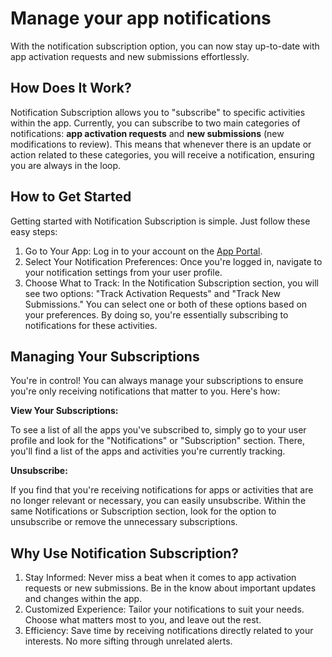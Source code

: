 # Manage your app notifications

With the notification subscription option, you can now stay up-to-date with app activation requests and new submissions effortlessly.

## How Does It Work?

Notification Subscription allows you to "subscribe" to specific activities within the app. Currently, you can subscribe to two main categories of notifications: **app activation requests** and **new submissions** (new modifications to review). This means that whenever there is an update or action related to these categories, you will receive a notification, ensuring you are always in the loop.

## How to Get Started

Getting started with Notification Subscription is simple. Just follow these easy steps:

1. Go to Your App: Log in to your account on the [App Portal](https://manage.apps.akeneo.com/).
2. Select Your Notification Preferences: Once you're logged in, navigate to your notification settings from your user profile.
3. Choose What to Track: In the Notification Subscription section, you will see two options: "Track Activation Requests" and "Track New Submissions." You can select one or both of these options based on your preferences. By doing so, you're essentially subscribing to notifications for these activities.

## Managing Your Subscriptions

You're in control! You can always manage your subscriptions to ensure you're only receiving notifications that matter to you. Here's how:

**View Your Subscriptions:**

To see a list of all the apps you've subscribed to, simply go to your user profile and look for the "Notifications" or "Subscription" section. There, you'll find a list of the apps and activities you're currently tracking.

**Unsubscribe:**

If you find that you're receiving notifications for apps or activities that are no longer relevant or necessary, you can easily unsubscribe. Within the same Notifications or Subscription section, look for the option to unsubscribe or remove the unnecessary subscriptions.

## Why Use Notification Subscription?
1. Stay Informed: Never miss a beat when it comes to app activation requests or new submissions. Be in the know about important updates and changes within the app.
2. Customized Experience: Tailor your notifications to suit your needs. Choose what matters most to you, and leave out the rest.
3. Efficiency: Save time by receiving notifications directly related to your interests. No more sifting through unrelated alerts.
